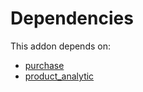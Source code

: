 # Dependencies

This addon depends on:

- [purchase](../../../../../oca-ocb-core/odoo-bringout-oca-ocb-purchase)
- [product_analytic](../../../../odoo-bringout-oca-account-analytic-product_analytic)
